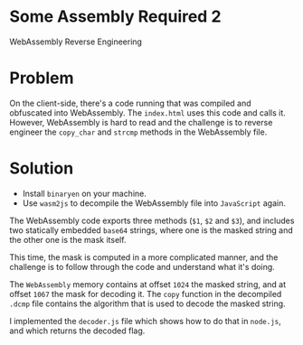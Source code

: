 
# Some Assembly Required 2

WebAssembly Reverse Engineering


# Problem

On the client-side, there's a code running that was compiled
and obfuscated into WebAssembly. The `index.html` uses this
code and calls it. However, WebAssembly is hard to read and
the challenge is to reverse engineer the `copy_char` and `strcmp`
methods in the WebAssembly file.


# Solution

- Install `binaryen` on your machine.
- Use `wasm2js` to decompile the WebAssembly file into `JavaScript` again.

The WebAssembly code exports three methods (`$1`, `$2` and `$3`), and includes
two statically embedded `base64` strings, where one is the masked string and
the other one is the mask itself.

This time, the mask is computed in a more complicated manner, and the challenge
is to follow through the code and understand what it's doing.

The `WebAssembly` memory contains at offset `1024` the masked string, and at offset
`1067` the mask for decoding it. The `copy` function in the decompiled `.dcmp` file
contains the algorithm that is used to decode the masked string.

I implemented the `decoder.js` file which shows how to do that in `node.js`, and
which returns the decoded flag.

